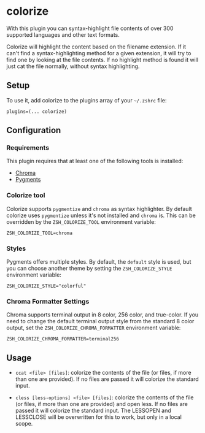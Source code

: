 # colorize

With this plugin you can syntax-highlight file contents of over 300 supported languages and other text formats.

Colorize will highlight the content based on the filename extension. If it can't find a syntax-highlighting
method for a given extension, it will try to find one by looking at the file contents. If no highlight method
is found it will just cat the file normally, without syntax highlighting.

## Setup

To use it, add colorize to the plugins array of your `~/.zshrc` file:
```
plugins=(... colorize)
```

## Configuration

### Requirements

This plugin requires that at least one of the following tools is installed:

* [Chroma](https://github.com/alecthomas/chroma)
* [Pygments](https://pygments.org/download/)

### Colorize tool

Colorize supports `pygmentize` and `chroma` as syntax highlighter. By default colorize uses `pygmentize` unless it's not installed and `chroma` is. This can be overridden by the `ZSH_COLORIZE_TOOL` environment variable:

```
ZSH_COLORIZE_TOOL=chroma
```

### Styles

Pygments offers multiple styles. By default, the `default` style is used, but you can choose another theme by setting the `ZSH_COLORIZE_STYLE` environment variable:

```
ZSH_COLORIZE_STYLE="colorful"
```

### Chroma Formatter Settings

Chroma supports terminal output in 8 color, 256 color, and true-color. If you need to change the default terminal output style from the standard 8 color output, set the `ZSH_COLORIZE_CHROMA_FORMATTER` environment variable:

```
ZSH_COLORIZE_CHROMA_FORMATTER=terminal256
```

## Usage

* `ccat <file> [files]`: colorize the contents of the file (or files, if more than one are provided).
  If no files are passed it will colorize the standard input.

* `cless [less-options] <file> [files]`: colorize the contents of the file (or files, if more than one are provided) and open less.
  If no files are passed it will colorize the standard input.
  The LESSOPEN and LESSCLOSE will be overwritten for this to work, but only in a local scope.
